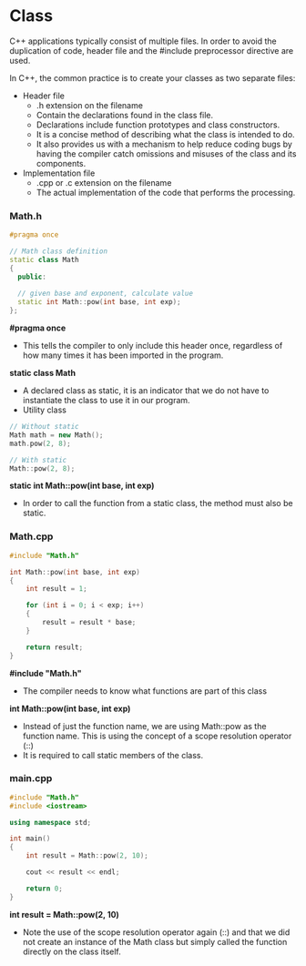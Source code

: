 # Class
C++ applications typically consist of multiple files. In order to avoid the duplication of code, header file and the #include preprocessor directive are used.

In C++, the common practice is to create your classes as two separate files:
- Header file
  - .h extension on the filename
  - Contain the declarations found in the class file.
  - Declarations include function prototypes and class constructors.
  - It is a concise method of describing what the class is intended to do.
  -  It also provides us with a mechanism to help reduce coding bugs by having the compiler catch omissions and misuses of the class and its components.
- Implementation file
  - .cpp or .c extension on the filename
  - The actual implementation of the code that performs the processing.
  
### Math.h
```cpp
#pragma once

// Math class definition
static class Math
{
  public:
  
  // given base and exponent, calculate value
  static int Math::pow(int base, int exp);
};
```

**\#pragma once**
- This tells the compiler to only include this header once, regardless of how many times it has been imported in the program.

**static class Math**
- A declared class as static, it is an indicator that we do not have to instantiate the class to use it in our program.
- Utility class
```cpp
// Without static
Math math = new Math();
math.pow(2, 8);

// With static
Math::pow(2, 8);
```

**static int Math::pow(int base, int exp)**
-  In order to call the function from a static class, the method must also be static.

### Math.cpp
```cpp
#include "Math.h"

int Math::pow(int base, int exp)
{
    int result = 1;

    for (int i = 0; i < exp; i++)
    {
        result = result * base;
    }

    return result;
}
```

**#include "Math.h"**
-  The compiler needs to know what functions are part of this class

**int Math::pow(int base, int exp)**
- Instead of just the function name, we are using Math::pow as the function name. This is using the concept of a scope resolution operator (::)
- It is required to call static members of the class.  

### main.cpp
```cpp
#include "Math.h"
#include <iostream>

using namespace std;

int main()
{
    int result = Math::pow(2, 10);

    cout << result << endl;

    return 0;
}
```

**int result = Math::pow(2, 10)**
- Note the use of the scope resolution operator again (::) and that we did not create an instance of the Math class but simply called the function directly on the class itself.
